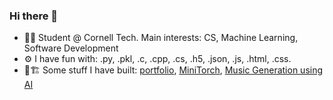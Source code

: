 ### Hi there 👋

* 🧑‍💻 Student @ Cornell Tech. Main interests: CS, Machine Learning, Software Development
* ⚙ I have fun with: .py, .pkl, .c, .cpp, .cs, .h5, .json, .js, .html, .css.
* 👷🏗️ Some stuff I have built: [portfolio](https://portego00.github.io/PedroOrtego/), [MiniTorch](https://gitfront.io/r/Portego-00/S9eB8LxGDsBE/Minitorch/), [Music Generation using AI](https://colab.research.google.com/drive/1THLRGsQQI4nF3aWHdn7etBdZRwzL5YZW?usp=sharing)
<!--
**Portego-00/Portego-00** is a ✨ _special_ ✨ repository because its `README.md` (this file) appears on your GitHub profile.

Here are some ideas to get you started:

- 🔭 I’m currently working on ...
- 🌱 I’m currently learning ...
- 👯 I’m looking to collaborate on ...
- 🤔 I’m looking for help with ...
- 💬 Ask me about ...
- 📫 How to reach me: ...
- 😄 Pronouns: ...
- ⚡ Fun fact: ...
-->

